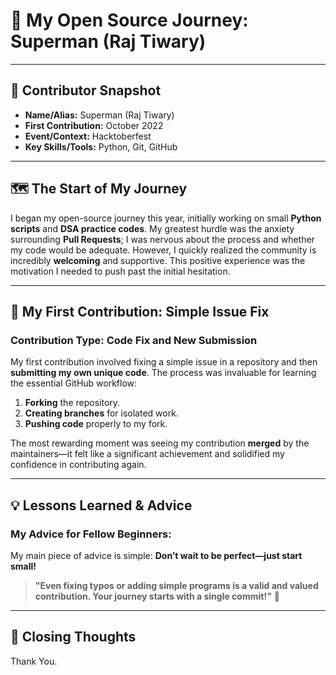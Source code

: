# 🌟 My Open Source Journey: Superman (Raj Tiwary)

---

## 🙋 Contributor Snapshot

* **Name/Alias:** Superman (Raj Tiwary)
* **First Contribution:** October 2022
* **Event/Context:** Hacktoberfest
* **Key Skills/Tools:** Python, Git, GitHub

---

## 🗺️ The Start of My Journey

I began my open-source journey this year, initially working on small **Python scripts** and **DSA practice codes**. My greatest hurdle was the anxiety surrounding **Pull Requests**; I was nervous about the process and whether my code would be adequate. However, I quickly realized the community is incredibly **welcoming** and supportive. This positive experience was the motivation I needed to push past the initial hesitation.

---

## 🎯 My First Contribution: Simple Issue Fix

### Contribution Type: Code Fix and New Submission

My first contribution involved fixing a simple issue in a repository and then **submitting my own unique code**. The process was invaluable for learning the essential GitHub workflow:

1.  **Forking** the repository.
2.  **Creating branches** for isolated work.
3.  **Pushing code** properly to my fork.

The most rewarding moment was seeing my contribution **merged** by the maintainers—it felt like a significant achievement and solidified my confidence in contributing again.

---

## 💡 Lessons Learned & Advice

### My Advice for Fellow Beginners:
My main piece of advice is simple: **Don’t wait to be perfect—just start small!**

> **"Even fixing typos or adding simple programs is a valid and valued contribution. Your journey starts with a single commit!"** 🚀

---

## 🙏 Closing Thoughts
Thank You.